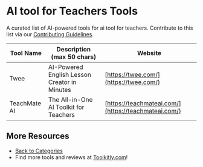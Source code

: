 # AI tool for Teachers Tools

A curated list of AI-powered tools for ai tool for teachers. Contribute to this list via our [Contributing Guidelines](../CONTRIBUTING.md).

| Tool Name | Description (max 50 chars) | Website |
|-----------|----------------------------|---------|
| Twee | AI-Powered English Lesson Creator in Minutes | [https://twee.com/](https://twee.com/) |
| TeachMate AI | The All-in-One AI Toolkit for Teachers | [https://teachmateai.com/](https://teachmateai.com/) |

## More Resources
- [Back to Categories](https://github.com/ToolkitlyAI/awesome-ai-tools/blob/master/README.md)
- Find more tools and reviews at [Toolkitly.com](https://toolkitly.com)!
